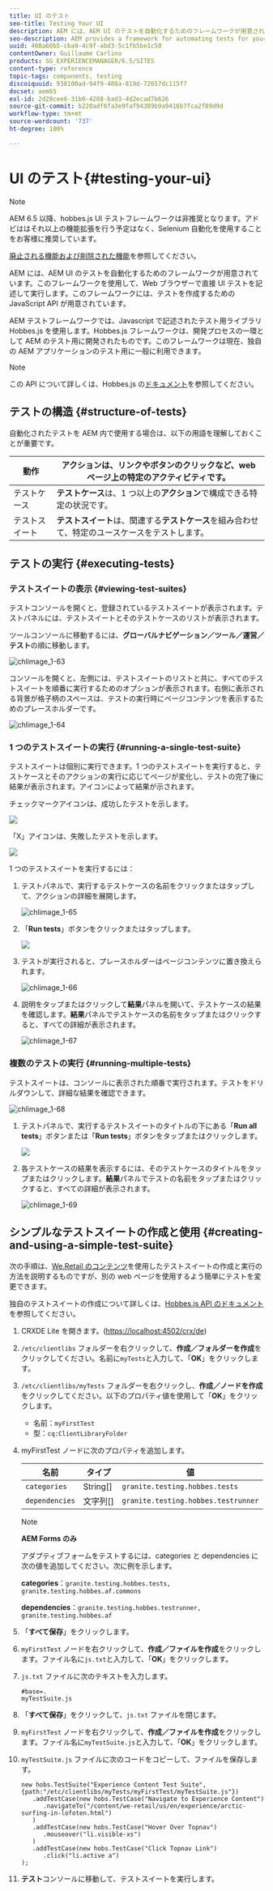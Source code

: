```yaml
---
title: UI のテスト
seo-title: Testing Your UI
description: AEM には、AEM UI のテストを自動化するためのフレームワークが用意されています
seo-description: AEM provides a framework for automating tests for your AEM UI
uuid: 408a60b5-cba9-4c9f-abd3-5c1fb5be1c50
contentOwner: Guillaume Carlino
products: SG_EXPERIENCEMANAGER/6.5/SITES
content-type: reference
topic-tags: components, testing
discoiquuid: 938100ad-94f9-408a-819d-72657dc115f7
docset: aem65
exl-id: 2d28cee6-31b0-4288-bad3-4d2ecad7b626
source-git-commit: b220adf6fa3e9faf94389b9a9416b7fca2f89d9d
workflow-type: tm+mt
source-wordcount: '737'
ht-degree: 100%

---
```


# UI のテスト{#testing-your-ui}

>[!NOTE]
>
>AEM 6.5 以降、hobbes.js UI テストフレームワークは非推奨となります。アドビははそれ以上の機能拡張を行う予定はなく、Selenium 自動化を使用することをお客様に推奨しています。
>
>[廃止される機能および削除された機能](/help/release-notes/deprecated-removed-features.md)を参照してください。

AEM には、AEM UI のテストを自動化するためのフレームワークが用意されています。このフレームワークを使用して、Web ブラウザーで直接 UI テストを記述して実行します。このフレームワークには、テストを作成するための JavaScript API が用意されています。

AEM テストフレームワークでは、Javascript で記述されたテスト用ライブラリ Hobbes.js を使用します。Hobbes.js フレームワークは、開発プロセスの一環として AEM のテスト用に開発されたものです。このフレームワークは現在、独自の AEM アプリケーションのテスト用に一般に利用できます。

>[!NOTE]
>
>この API について詳しくは、Hobbes.js の[ドキュメント](https://helpx.adobe.com/experience-manager/6-5/sites/developing/using/reference-materials/test-api/index.html)を参照してください。

## テストの構造 {#structure-of-tests}

自動化されたテストを AEM 内で使用する場合は、以下の用語を理解しておくことが重要です。

| 動作 | **アクション**&#x200B;は、リンクやボタンのクリックなど、web ページ上の特定のアクティビティです。 |
|---|---|
| テストケース | **テストケース**&#x200B;は、1 つ以上の&#x200B;**アクション**&#x200B;で構成できる特定の状況です。 |
| テストスイート | **テストスイート**&#x200B;は、関連する&#x200B;**テストケース**&#x200B;を組み合わせて、特定のユースケースをテストします。 |

## テストの実行 {#executing-tests}

### テストスイートの表示 {#viewing-test-suites}

テストコンソールを開くと、登録されているテストスイートが表示されます。テストパネルには、テストスイートとそのテストケースのリストが表示されます。

ツールコンソールに移動するには、**グローバルナビゲーション／ツール／運営／テスト**&#x200B;の順に移動します。

![chlimage_1-63](assets/chlimage_1-63.png)

コンソールを開くと、左側には、テストスイートのリストと共に、すべてのテストスイートを順番に実行するためのオプションが表示されます。右側に表示される背景が格子柄のスペースは、テストの実行時にページコンテンツを表示するためのプレースホルダーです。

![chlimage_1-64](assets/chlimage_1-64.png)

### 1 つのテストスイートの実行 {#running-a-single-test-suite}

テストスイートは個別に実行できます。1 つのテストスイートを実行すると、テストケースとそのアクションの実行に応じてページが変化し、テストの完了後に結果が表示されます。アイコンによって結果が示されます。

チェックマークアイコンは、成功したテストを示します。

![](do-not-localize/chlimage_1-2.png)

「X」アイコンは、失敗したテストを示します。

![](do-not-localize/chlimage_1-3.png)

1 つのテストスイートを実行するには：

1. テストパネルで、実行するテストケースの名前をクリックまたはタップして、アクションの詳細を展開します。

   ![chlimage_1-65](assets/chlimage_1-65.png)

1. 「**Run tests**」ボタンをクリックまたはタップします。

   ![](do-not-localize/chlimage_1-4.png)

1. テストが実行されると、プレースホルダーはページコンテンツに置き換えられます。

   ![chlimage_1-66](assets/chlimage_1-66.png)

1. 説明をタップまたはクリックして&#x200B;**結果**&#x200B;パネルを開いて、テストケースの結果を確認します。**結果**&#x200B;パネルでテストケースの名前をタップまたはクリックすると、すべての詳細が表示されます。

   ![chlimage_1-67](assets/chlimage_1-67.png)

### 複数のテストの実行 {#running-multiple-tests}

テストスイートは、コンソールに表示された順番で実行されます。テストをドリルダウンして、詳細な結果を確認できます。

![chlimage_1-68](assets/chlimage_1-68.png)

1. テストパネルで、実行するテストスイートのタイトルの下にある「**Run all tests**」ボタンまたは「**Run tests**」ボタンをタップまたはクリックします。

   ![](do-not-localize/chlimage_1-5.png)

1. 各テストケースの結果を表示するには、そのテストケースのタイトルをタップまたはクリックします。**結果**&#x200B;パネルでテストの名前をタップまたはクリックすると、すべての詳細が表示されます。

   ![chlimage_1-69](assets/chlimage_1-69.png)

## シンプルなテストスイートの作成と使用 {#creating-and-using-a-simple-test-suite}

次の手順は、[We.Retail のコンテンツ](/help/sites-developing/we-retail.md)を使用したテストスイートの作成と実行の方法を説明するものですが、別の web ページを使用するよう簡単にテストを変更できます。

独自のテストスイートの作成について詳しくは、[Hobbes.js API のドキュメント](https://helpx.adobe.com/experience-manager/6-5/sites/developing/using/reference-materials/test-api/index.html)を参照してください。

1. CRXDE Lite を開きます。([https://localhost:4502/crx/de](https://localhost:4502/crx/de))
1. `/etc/clientlibs` フォルダーを右クリックして、**作成／フォルダーを作成**&#x200B;をクリックしてください。名前に`myTests`と入力して、「**OK**」をクリックします。
1. `/etc/clientlibs/myTests` フォルダーを右クリックし、**作成／ノードを作成**&#x200B;をクリックしてください。以下のプロパティ値を使用して「**OK**」をクリックします。

   * 名前：`myFirstTest`
   * 型：`cq:ClientLibraryFolder`

1. myFirstTest ノードに次のプロパティを追加します。

   | 名前 | タイプ | 値 |
   |---|---|---|
   | `categories` | String[] | `granite.testing.hobbes.tests` |
   | `dependencies` | 文字列[] | `granite.testing.hobbes.testrunner` |

   >[!NOTE]
   >
   >**AEM Forms のみ**
   >
   >
   >アダプティブフォームをテストするには、categories と dependencies に次の値を追加してください。次に例を示します。
   >
   >
   >**categories**：`granite.testing.hobbes.tests, granite.testing.hobbes.af.commons`
   >
   >
   >**dependencies**：`granite.testing.hobbes.testrunner, granite.testing.hobbes.af`

1. 「**すべて保存**」をクリックします。
1. `myFirstTest` ノードを右クリックして、**作成／ファイルを作成**&#x200B;をクリックします。ファイル名に`js.txt`と入力して、「**OK**」をクリックします。
1. `js.txt` ファイルに次のテキストを入力します。

   ```
   #base=.
   myTestSuite.js
   ```

1. 「**すべて保存**」をクリックして、`js.txt` ファイルを閉じます。
1. `myFirstTest` ノードを右クリックして、**作成／ファイルを作成**&#x200B;をクリックします。ファイル名に`myTestSuite.js`と入力して、「**OK**」をクリックします。
1. `myTestSuite.js` ファイルに次のコードをコピーして、ファイルを保存します。

   ```
   new hobs.TestSuite("Experience Content Test Suite", {path:"/etc/clientlibs/myTests/myFirstTest/myTestSuite.js"})
      .addTestCase(new hobs.TestCase("Navigate to Experience Content")
         .navigateTo("/content/we-retail/us/en/experience/arctic-surfing-in-lofoten.html")
      )
      .addTestCase(new hobs.TestCase("Hover Over Topnav")
         .mouseover("li.visible-xs")
      )
      .addTestCase(new hobs.TestCase("Click Topnav Link")
         .click("li.active a")
   );
   ```

1. **テスト**&#x200B;コンソールに移動して、テストスイートを実行します。
